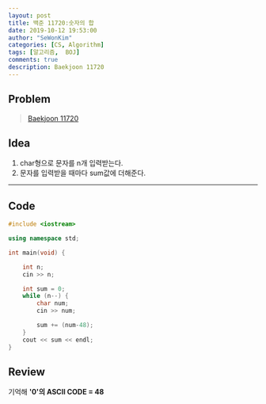 ```yaml
---
layout: post
title: 백준 11720:숫자의 합
date: 2019-10-12 19:53:00
author: "SeWonKim"
categories: [CS, Algorithm]
tags: [알고리즘,  BOJ]
comments: true
description: Baekjoon 11720
---
```


## Problem

> [Baekjoon 11720](https://www.acmicpc.net/problem/11720)

## Idea

1. char형으로 문자를 n개 입력받는다.
2. 문자를 입력받을 때마다 sum값에 더해준다.

---

## Code

```cpp
#include <iostream>

using namespace std;

int main(void) {

	int n;
	cin >> n;

	int sum = 0;
	while (n--) {
		char num;
		cin >> num;

		sum += (num-48);
	}
	cout << sum << endl;
}
```

## Review

기억해 **'0'의 ASCII CODE = 48**
